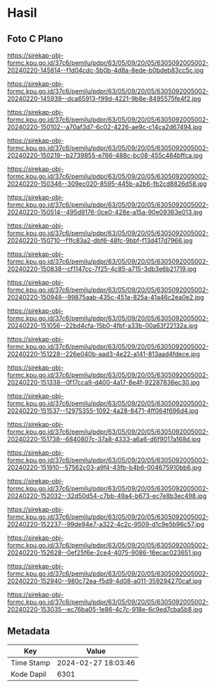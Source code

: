 # Hasil

## Foto C Plano

https://sirekap-obj-formc.kpu.go.id/37c6/pemilu/pdpr/63/05/09/20/05/6305092005002-20240220-145814--f1d04cdc-5b0b-4d8a-8ede-b0bdeb83cc5c.jpg

https://sirekap-obj-formc.kpu.go.id/37c6/pemilu/pdpr/63/05/09/20/05/6305092005002-20240220-145939--dca65913-f99d-4221-9b8e-8495575fe4f2.jpg

https://sirekap-obj-formc.kpu.go.id/37c6/pemilu/pdpr/63/05/09/20/05/6305092005002-20240220-150102--a70af3d7-6c02-4226-ae9c-c14ca2d67494.jpg

https://sirekap-obj-formc.kpu.go.id/37c6/pemilu/pdpr/63/05/09/20/05/6305092005002-20240220-150219--b2739855-e766-488c-bc08-455c484bffca.jpg

https://sirekap-obj-formc.kpu.go.id/37c6/pemilu/pdpr/63/05/09/20/05/6305092005002-20240220-150346--309ec020-8595-445b-a2b6-fb2cd8826d58.jpg

https://sirekap-obj-formc.kpu.go.id/37c6/pemilu/pdpr/63/05/09/20/05/6305092005002-20240220-150514--495d9176-0ce0-428e-a15a-90e09363e013.jpg

https://sirekap-obj-formc.kpu.go.id/37c6/pemilu/pdpr/63/05/09/20/05/6305092005002-20240220-150710--f1fc83a2-dbf6-48fc-9bbf-f13d417d7966.jpg

https://sirekap-obj-formc.kpu.go.id/37c6/pemilu/pdpr/63/05/09/20/05/6305092005002-20240220-150838--cf1147cc-7f25-4c85-a715-3db3e6b21719.jpg

https://sirekap-obj-formc.kpu.go.id/37c6/pemilu/pdpr/63/05/09/20/05/6305092005002-20240220-150948--99875aab-435c-451a-825a-41a46c2ea0e2.jpg

https://sirekap-obj-formc.kpu.go.id/37c6/pemilu/pdpr/63/05/09/20/05/6305092005002-20240220-151056--22bd4cfa-15b0-4fbf-a33b-00a63f22132a.jpg

https://sirekap-obj-formc.kpu.go.id/37c6/pemilu/pdpr/63/05/09/20/05/6305092005002-20240220-151228--226e040b-aad3-4e22-a141-813aad4fdece.jpg

https://sirekap-obj-formc.kpu.go.id/37c6/pemilu/pdpr/63/05/09/20/05/6305092005002-20240220-151338--0f17cca9-d400-4a17-8e4f-92287836ec30.jpg

https://sirekap-obj-formc.kpu.go.id/37c6/pemilu/pdpr/63/05/09/20/05/6305092005002-20240220-151537--12975355-1092-4a28-8471-4ff064f696d4.jpg

https://sirekap-obj-formc.kpu.go.id/37c6/pemilu/pdpr/63/05/09/20/05/6305092005002-20240220-151738--6840807c-37a8-4333-a6a6-d6f9017a168d.jpg

https://sirekap-obj-formc.kpu.go.id/37c6/pemilu/pdpr/63/05/09/20/05/6305092005002-20240220-151910--57562c03-a9f4-43fb-b4b6-004675910bb6.jpg

https://sirekap-obj-formc.kpu.go.id/37c6/pemilu/pdpr/63/05/09/20/05/6305092005002-20240220-152032--32d50d54-c7bb-49a4-b673-ec7e8b3ec498.jpg

https://sirekap-obj-formc.kpu.go.id/37c6/pemilu/pdpr/63/05/09/20/05/6305092005002-20240220-152237--99de94e7-a322-4c2c-9509-d1c9e5b96c57.jpg

https://sirekap-obj-formc.kpu.go.id/37c6/pemilu/pdpr/63/05/09/20/05/6305092005002-20240220-152628--0ef25f6e-2ce4-4075-9086-16ecac023651.jpg

https://sirekap-obj-formc.kpu.go.id/37c6/pemilu/pdpr/63/05/09/20/05/6305092005002-20240220-152940--980c72ea-f5d9-4d08-a011-359294270caf.jpg

https://sirekap-obj-formc.kpu.go.id/37c6/pemilu/pdpr/63/05/09/20/05/6305092005002-20240220-153035--ec76ba05-1e86-4c7c-918e-6c9ed7cba5b8.jpg


## Metadata

| Key        | Value               |
| ---------- | ------------------- |
| Time Stamp | 2024-02-27 18:03:46 |
| Kode Dapil | 6301                |



